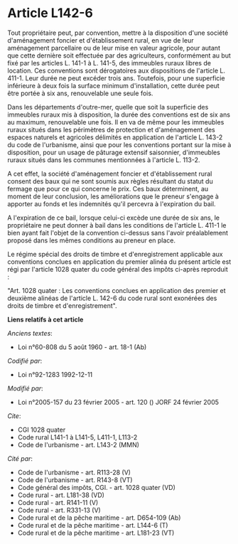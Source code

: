 # Article L142-6

Tout propriétaire peut, par convention, mettre à la disposition d'une société d'aménagement foncier et d'établissement rural,
en vue de leur aménagement parcellaire ou de leur mise en valeur agricole, pour autant que cette dernière soit effectuée par
des agriculteurs, conformément au but fixé par les articles L. 141-1 à L. 141-5, des immeubles ruraux libres de location. Ces
conventions sont dérogatoires aux dispositions de l'article L. 411-1. Leur durée ne peut excéder trois ans. Toutefois, pour
une superficie inférieure à deux fois la surface minimum d'installation, cette durée peut être portée à six ans, renouvelable
une seule fois.

Dans les départements d'outre-mer, quelle que soit la superficie des immeubles ruraux mis à disposition, la durée des
conventions est de six ans au maximum, renouvelable une fois. Il en va de même pour les immeubles ruraux situés dans les
périmètres de protection et d'aménagement des espaces naturels et agricoles délimités en application de l'article L. 143-2 du
code de l'urbanisme, ainsi que pour les conventions portant sur la mise à disposition, pour un usage de pâturage extensif
saisonnier, d'immeubles ruraux situés dans les communes mentionnées à l'article L. 113-2.

A cet effet, la société d'aménagement foncier et d'établissement rural consent des baux qui ne sont soumis aux règles
résultant du statut du fermage que pour ce qui concerne le prix. Ces baux déterminent, au moment de leur conclusion, les
améliorations que le preneur s'engage à apporter au fonds et les indemnités qu'il percevra à l'expiration du bail.

A l'expiration de ce bail, lorsque celui-ci excède une durée de six ans, le propriétaire ne peut donner à bail dans les
conditions de l'article L. 411-1 le bien ayant fait l'objet de la convention ci-dessus sans l'avoir préalablement proposé
dans les mêmes conditions au preneur en place.

Le régime spécial des droits de timbre et d'enregistrement applicable aux conventions conclues en application du premier
alinéa du présent article est régi par l'article 1028 quater du code général des impôts ci-après reproduit :

"Art. 1028 quater : Les conventions conclues en application des premier et deuxième alinéas de l'article L. 142-6 du code
rural sont exonérées des droits de timbre et d'enregistrement".

**Liens relatifs à cet article**

_Anciens textes_:

  - Loi n°60-808 du 5 août 1960 - art. 18-1 (Ab)

_Codifié par_:

  - Loi n°92-1283 1992-12-11

_Modifié par_:

  - Loi n°2005-157 du 23 février 2005 - art. 120 () JORF 24 février 2005

_Cite_:

  - CGI 1028 quater
  - Code rural L141-1 à L141-5, L411-1, L113-2
  - Code de l'urbanisme - art. L143-2 (MMN)

_Cité par_:

  - Code de l'urbanisme - art. R113-28 (V)
  - Code de l'urbanisme - art. R143-8 (VT)
  - Code général des impôts, CGI. - art. 1028 quater (VD)
  - Code rural - art. L181-38 (VD)
  - Code rural - art. R141-11 (V)
  - Code rural - art. R331-13 (V)
  - Code rural et de la pêche maritime - art. D654-109 (Ab)
  - Code rural et de la pêche maritime - art. L144-6 (T)
  - Code rural et de la pêche maritime - art. L181-23 (VT)
